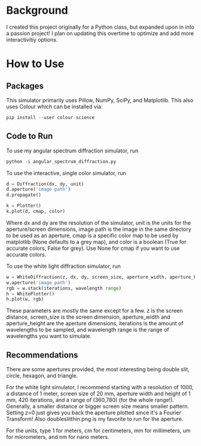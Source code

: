 # Background

I created this project originally for a Python class, but expanded upon in into a passion project! I plan on updating this overtime to optimize and add more interactivitiy options.

# How to Use

## Packages

This simulator primarily uses Pillow, NumPy, SciPy, and Matplotlib. This also uses Colour which can be installed via:

```python
pip install --user colour-science
```

## Code to Run

To use my angular spectrum diffraction simulator, run

```python
python -i angular_spectrum_diffraction.py
```

To use the interactive, single color simulator, run

```python
d = Diffraction(dx, dy, unit)
d.aperture('image path')
d.propagate()

k = Plotter()
k.plot(d, cmap, color)
```

Where dx and dy are the resolution of the simulator, unit is the units for the aperture/screen dimensions, image path is the image in the same directory to be used as an aperture, cmap is a specific color map to be used by matplotlib (None defaults to a grey map), and color is a boolean (True for accurate colors, False for grey). Use None for cmap if you want to use accurate colors.

To use the white light diffraction simulator, run

```python
w = WhiteDiffraction(z, dx, dy, screen_size, aperture_width, aperture_height, unit)
w.aperture('image path')
rgb = w.stack(iterations, wavelength range)
h = WhitePlotter()
h.plot(w, rgb)
```

These parameters are mostly the same except for a few. z is the screen distance, screen_size is the screen
dimension, aperture_width and aperture_height are the aperture dimensions, iterations is the amount of
wavelengths to be sampled, and wavelength range is the range of wavelengths you want to simulate.

## Recommendations

There are some apertures provided, the most interesting being double slit, circle, hexagon, and triangle.

For the white light simulator, I recommend starting with a resolution of 1000, a distance of 1 meter, screen size of 20 mm, aperture width and height of 1 mm, 420 iterations, and a range of (360,780) (for the whole range!). Generally, a smaller distance or bigger screen size means smaller pattern. Setting z=0 just gives you back the aperture plotted since it's a Fourier Transform! Also doubleslitthin.png is my favorite to run for the aperture.

For the units, type 1 for meters, cm for centimeters, mm for millimeters, um for micrometers, and nm for nano meters.
